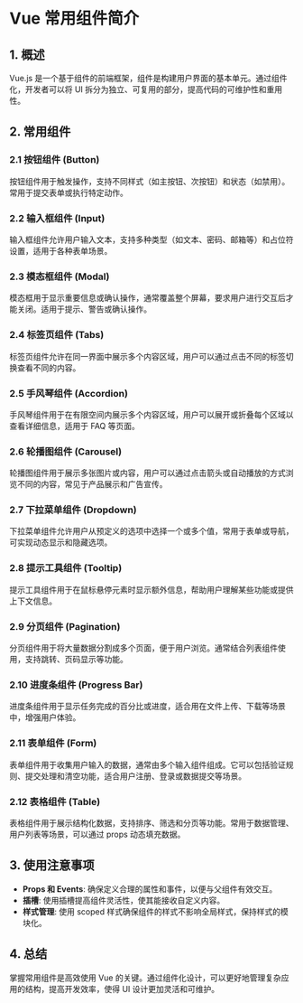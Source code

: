 # Vue 常用组件简介

## 1. 概述
Vue.js 是一个基于组件的前端框架，组件是构建用户界面的基本单元。通过组件化，开发者可以将 UI 拆分为独立、可复用的部分，提高代码的可维护性和重用性。

## 2. 常用组件

### 2.1 按钮组件 (Button)
按钮组件用于触发操作，支持不同样式（如主按钮、次按钮）和状态（如禁用）。常用于提交表单或执行特定动作。

### 2.2 输入框组件 (Input)
输入框组件允许用户输入文本，支持多种类型（如文本、密码、邮箱等）和占位符设置，适用于各种表单场景。

### 2.3 模态框组件 (Modal)
模态框用于显示重要信息或确认操作，通常覆盖整个屏幕，要求用户进行交互后才能关闭。适用于提示、警告或确认操作。

### 2.4 标签页组件 (Tabs)
标签页组件允许在同一界面中展示多个内容区域，用户可以通过点击不同的标签切换查看不同的内容。

### 2.5 手风琴组件 (Accordion)
手风琴组件用于在有限空间内展示多个内容区域，用户可以展开或折叠每个区域以查看详细信息，适用于 FAQ 等页面。

### 2.6 轮播图组件 (Carousel)
轮播图组件用于展示多张图片或内容，用户可以通过点击箭头或自动播放的方式浏览不同的内容，常见于产品展示和广告宣传。

### 2.7 下拉菜单组件 (Dropdown)
下拉菜单组件允许用户从预定义的选项中选择一个或多个值，常用于表单或导航，可实现动态显示和隐藏选项。

### 2.8 提示工具组件 (Tooltip)
提示工具组件用于在鼠标悬停元素时显示额外信息，帮助用户理解某些功能或提供上下文信息。

### 2.9 分页组件 (Pagination)
分页组件用于将大量数据分割成多个页面，便于用户浏览。通常结合列表组件使用，支持跳转、页码显示等功能。

### 2.10 进度条组件 (Progress Bar)
进度条组件用于显示任务完成的百分比或进度，适合用在文件上传、下载等场景中，增强用户体验。

### 2.11 表单组件 (Form)
表单组件用于收集用户输入的数据，通常由多个输入组件组成。它可以包括验证规则、提交处理和清空功能，适合用户注册、登录或数据提交等场景。

### 2.12 表格组件 (Table)
表格组件用于展示结构化数据，支持排序、筛选和分页等功能。常用于数据管理、用户列表等场景，可以通过 props 动态填充数据。

## 3. 使用注意事项
- **Props 和 Events**: 确保定义合理的属性和事件，以便与父组件有效交互。
- **插槽**: 使用插槽提高组件灵活性，使其能接收自定义内容。
- **样式管理**: 使用 scoped 样式确保组件的样式不影响全局样式，保持样式的模块化。

## 4. 总结
掌握常用组件是高效使用 Vue 的关键。通过组件化设计，可以更好地管理复杂应用的结构，提高开发效率，使得 UI 设计更加灵活和可维护。